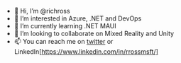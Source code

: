 - 👋 Hi, I’m @richross
- 👀 I’m interested in Azure, .NET and DevOps
- 🌱 I’m currently learning .NET MAUI
- 💞️ I’m looking to collaborate on Mixed Reality and Unity
- 📫 You can reach me on [twitter](https://twitter.com/rich_ross) or LinkedIn[https://www.linkedin.com/in/rrossmsft/]

<!---
richross/richross is a ✨ special ✨ repository because its `README.md` (this file) appears on your GitHub profile.
You can click the Preview link to take a look at your changes.
--->
